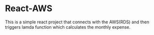 # React-AWS
This is a simple react project that connects with the AWS(RDS) and then triggers lamda function which calculates the monthly expense.
